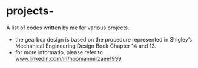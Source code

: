 # projects-
A list of codes written by me for various projects.
* the gearbox design is based on the procedure represented in Shigley’s Mechanical Engineering Design Book Chapter 14 and 13.
* for more informatio, please refer to www.linkedin.com/in/hoomanmirzaee1999
